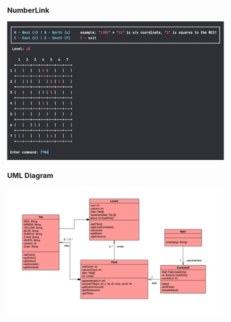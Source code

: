 ### **NumberLink**

![alt text](src/main/resources/numberlink.png)



### **UML Diagram**
![alt text](src/main/resources/uml.png)




